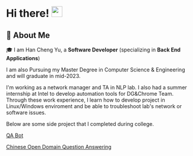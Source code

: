 # Hi there! <img src="https://media.giphy.com/media/hvRJCLFzcasrR4ia7z/giphy.gif" width="29px" height="29px">

## 🚀 About Me


🎓 I am Han Cheng Yu, a **Software Developer** (specializing in **Back End Applications**) 

 I am also Pursuing my Master Degree in Computer Science & Engineering and will graduate in mid-2023.
 
I'm working as a network manager and TA in NLP lab. I also had a summer internship at Intel to develop automation tools for DG&Chrome Team.
Through these  work experience, I learn how to develop project in Linux/Windows enviroment and be able to troubleshoot lab's network or software issues. 
 
 Below are some side project that I completed during college.
 
 [QA Bot](https://qa.nlpnchu.org/)
 
 [Chinese Open Domain Question Answering](https://odqa.nlpnchu.org/)
